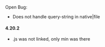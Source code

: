
Open Bug:
- Does not handle query-string in native|file

#### 4.20.2
- .js was not linked, only min was there